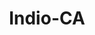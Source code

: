 ---
title: Indio-CA
slug: indio-ca
f_state:
- cms/state/california.md
f_locations:
- cms/payday-loan/advance-america-1018.md
- cms/payday-loan/advance-america-1266.md
- cms/payday-loan/bail-bonds-by-rocky-5100.md
- cms/payday-loan/cash-mart-7848.md
- cms/payday-loan/cash-plus-8279.md
- cms/payday-loan/cashback-payday-advance-9075.md
- cms/payday-loan/cashback-payday-advance-9079.md
- cms/payday-loan/check-into-cash-11593.md
- cms/payday-loan/checkmate-14308.md
- cms/payday-loan/checkmate-14310.md
- cms/payday-loan/fast-cash-check-cashing-17694.md
- cms/payday-loan/fast-cash-check-cashing-17695.md
- cms/payday-loan/nix-check-cashing-23005.md
- cms/payday-loan/p-s-page-me-23386.md
- cms/payday-loan/rockys-bail-bonds-26065.md
- cms/payday-loan/uncle-cash-28052.md
updated-on: '2024-05-30T13:41:28.615Z'
created-on: '2024-05-30T13:41:28.615Z'
published-on: '2024-05-30T13:54:32.469Z'
f_city: Indio
layout: '[city].html'
tags: city
---
